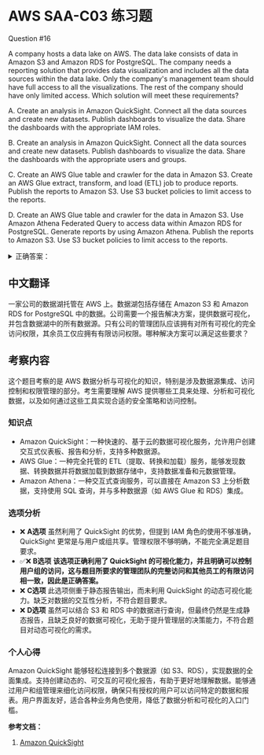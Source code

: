 # AWS SAA-C03 练习题

Question #16

A company hosts a data lake on AWS. The data lake consists of data in Amazon S3 and Amazon RDS for PostgreSQL. The company needs a reporting solution that provides data visualization and includes all the data sources within the data lake. Only the company's management team should have full access to all the visualizations. The rest of the company should have only limited access.
Which solution will meet these requirements?

A. Create an analysis in Amazon QuickSight. Connect all the data sources and create new datasets. Publish dashboards to visualize the data. Share the dashboards with the appropriate IAM roles.

B. Create an analysis in Amazon QuickSight. Connect all the data sources and create new datasets. Publish dashboards to visualize the data. Share the dashboards with the appropriate users and groups.

C. Create an AWS Glue table and crawler for the data in Amazon S3. Create an AWS Glue extract, transform, and load (ETL) job to produce reports. Publish the reports to Amazon S3. Use S3 bucket policies to limit access to the reports.

D. Create an AWS Glue table and crawler for the data in Amazon S3. Use Amazon Athena Federated Query to access data within Amazon RDS for PostgreSQL. Generate reports by using Amazon Athena. Publish the reports to Amazon S3. Use S3 bucket policies to limit access to the reports.

<details>
<summary>
正确答案：
</summary>
  B
</details>

## 中文翻译

一家公司的数据湖托管在 AWS 上。数据湖包括存储在 Amazon S3 和 Amazon RDS for PostgreSQL 中的数据。公司需要一个报告解决方案，提供数据可视化，并包含数据湖中的所有数据源。只有公司的管理团队应该拥有对所有可视化的完全访问权限，其余员工仅应拥有有限访问权限。哪种解决方案可以满足这些要求？

## 考察内容

这个题目考察的是 AWS 数据分析与可视化的知识，特别是涉及数据源集成、访问控制和权限管理的部分。考生需要理解 AWS 提供哪些工具来处理、分析和可视化数据，以及如何通过这些工具实现合适的安全策略和访问控制。

### 知识点

- Amazon QuickSight：一种快速的、基于云的数据可视化服务，允许用户创建交互式仪表板、报告和分析，支持多种数据源。
- AWS Glue：一种完全托管的 ETL（提取、转换和加载）服务，能够发现数据、转换数据并将数据加载到数据存储中，支持数据准备和元数据管理。
- Amazon Athena：一种交互式查询服务，可以直接在 Amazon S3 上分析数据，支持使用 SQL 查询，并与多种数据源（如 AWS Glue 和 RDS）集成。

### 选项分析

- ❌ **A选项** 虽然利用了 QuickSight 的优势，但提到 IAM 角色的使用不够准确，QuickSight 更常是与用户或组共享。管理权限不够明确，不能完全满足题目要求。
- ✅❌ **B选项** **该选项正确利用了 QuickSight 的可视化能力，并且明确可以控制用户组的访问，这与题目所要求的管理团队的完整访问和其他员工的有限访问相一致，因此是正确答案。**
- ❌ **C选项** 此选项侧重于静态报告输出，而未利用 QuickSight 的动态可视化能力。缺乏对数据的交互性分析，不符合题目要求。
- ❌ **D选项** 虽然可以结合 S3 和 RDS 中的数据进行查询，但最终仍然是生成静态报告，且缺乏良好的数据可视化，无助于提升管理层的决策能力，不符合题目对动态可视化的需求。

### 个人心得

Amazon QuickSight 能够轻松连接到多个数据源（如 S3、RDS），实现数据的全面集成。支持创建动态的、可交互的可视化报告，有助于更好地理解数据。能够通过用户和组管理来细化访问权限，确保只有授权的用户可以访问特定的数据和报表。用户界面友好，适合各种业务角色使用，降低了数据分析和可视化的入口门槛。

**参考文档：**

1. [Amazon QuickSight](https://docs.aws.amazon.com/quicksight/latest/user/welcome.html)
